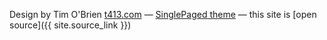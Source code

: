 

Design by Tim O'Brien [t413.com](http://t413.com/)
&mdash;
[SinglePaged theme](https://github.com/t413/SinglePaged)
&mdash;
this site is [open source]({{ site.source_link }})  

